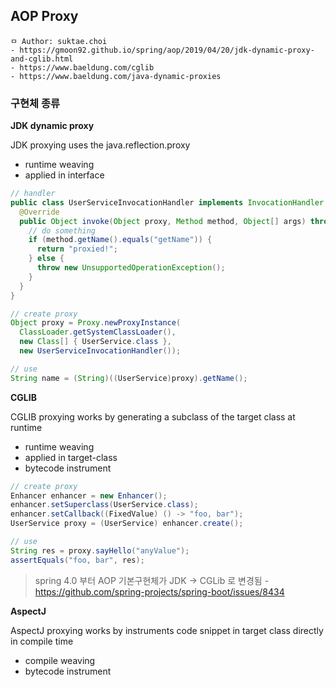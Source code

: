 ## AOP Proxy

```
ㅁ Author: suktae.choi
- https://gmoon92.github.io/spring/aop/2019/04/20/jdk-dynamic-proxy-and-cglib.html
- https://www.baeldung.com/cglib
- https://www.baeldung.com/java-dynamic-proxies
```

### 구현체 종류

**JDK dynamic proxy**

JDK proxying uses the java.reflection.proxy

- runtime weaving
- applied in interface

```java
// handler
public class UserServiceInvocationHandler implements InvocationHandler {
  @Override
  public Object invoke(Object proxy, Method method, Object[] args) throws Throwable {
    // do something
    if (method.getName().equals("getName")) {
      return "proxied!";
    } else {
      throw new UnsupportedOperationException();
    }
  }
}

// create proxy
Object proxy = Proxy.newProxyInstance(
  ClassLoader.getSystemClassLoader(), 
  new Class[] { UserService.class }, 
  new UserServiceInvocationHandler());

// use
String name = (String)((UserService)proxy).getName();
```

**CGLIB**

CGLIB proxying works by generating a subclass of the target class at runtime

- runtime weaving
- applied in target-class
- bytecode instrument

```java
// create proxy
Enhancer enhancer = new Enhancer();
enhancer.setSuperclass(UserService.class);
enhancer.setCallback((FixedValue) () -> "foo, bar");
UserService proxy = (UserService) enhancer.create();

// use
String res = proxy.sayHello("anyValue");
assertEquals("foo, bar", res);
```

> spring 4.0 부터 AOP 기본구현체가 JDK -> CGLib 로 변경됨 - https://github.com/spring-projects/spring-boot/issues/8434

**AspectJ**

AspectJ proxying works by instruments code snippet in target class directly in compile time

- compile weaving
- bytecode instrument

